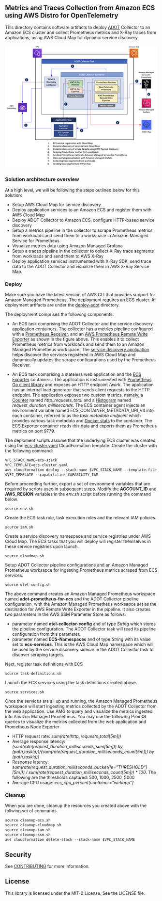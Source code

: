 ## Metrics and Traces Collection from Amazon ECS using AWS Distro for OpenTelemetry

This directory contains software artifacts to deploy [ADOT](https://aws-otel.github.io/docs/introductions) Collector to an Amazon ECS cluster and collect Prometheus metrics and X-Ray traces from applications, using AWS Cloud Map for dynamic service discovery.

<img class="wp-image-1960 size-full" src="../images/Deployment-Architecture-ADOT.png" alt="Deployment architecture"/>

### Solution architecture overview

At a high level, we will be following the steps outlined below for this solution:

<ul>
  <li>
    Setup AWS Cloud Map for service discovery 
  </li>
  <li>
    Deploy application services to an Amazon ECS and register them with AWS Cloud Map
  </li>
  <li>
    Deploy ADOT Collector to Amazon ECS, configure HTTP-based service discovery
  </li>
  <li>
    Setup a metrics pipeline in the collector to scrape Prometheus metrics from workloads and send them to a workspace in Amazon Managed Service for Prometheus
  </li>
  <li>
    Visualize metrics data using Amazon Managed Grafana
  </li>  
  <li>
    Setup a traces pipeline in the collector to collect X-Ray trace segments from workloads and send them to AWS X-Ray
  </li>
  <li>
    Deploy application services instrumented with X-Ray SDK, send trace data to the ADOT Collector and visualize them in AWS X-Ray Service Map.
  </li>
</ul>

### Deploy

Make sure you have the latest version of AWS CLI that provides support for Amazon Managed Prometheus. The deployment requires an ECS cluster. All deployment artifacts are under the [deploy-adot](https://github.com/aws-samples/prometheus-for-ecs/tree/main/deploy-adot) directory. 

The deployment comprises the following components:
- An ECS task comprising the ADOT Collector and the service discovery application containers. The collector has a metrics pipeline configured with a [Prometheus Receiver](https://github.com/open-telemetry/opentelemetry-collector-contrib/tree/main/receiver/prometheusreceiver), and an [AWS Prometheus Remote Write Exporter](https://github.com/open-telemetry/opentelemetry-collector-contrib/tree/main/exporter/awsprometheusremotewriteexporter) as shown in the figure above. This enables it to collect Prometheus metrics from workloads and send them to an Amazon Managed Prometheus workspace. The [service discovery application](https://github.com/aws-samples/prometheus-for-ecs/tree/main/cmd) helps discover the services registered in AWS Cloud Map and dynamically updates the scrape configurations used by the Prometheus Receiver.

- An ECS task comprising a stateless web application and the [ECS Exporter](https://github.com/prometheus-community/ecs_exporter) containers. The application is instrumented with [Prometheus Go client library](https://github.com/prometheus/client_golang) and exposes an HTTP endpoint */work*. The application has an internal load generator that sends client requests to the HTTP endpoint. The application exposes two custom metrics, namely, a [Counter](https://prometheus.io/docs/concepts/metric_types/#counter) named *http_requests_total* and a [Histogram](https://prometheus.io/docs/concepts/metric_types/#histogram) named *request_duration_milliseconds*. The ECS container agent injects an environment variable named ECS_CONTAINER_METADATA_URI_V4 into each container, referred to as the *task metadata endpoint* which provides various task metadata and [Docker stats](https://docs.docker.com/engine/api/v1.30/#operation/ContainerStats) to the container. The ECS Exporter container reads this data and exports them as Prometheus metrics on port 9779. 

The deploment scripts assume that the underlying ECS cluster was created using the [ecs-cluster.yaml](https://github.com/aws-samples/prometheus-for-ecs/blob/main/deploy-adot/ecs-cluster.yaml) CloudFormation template. 
Create the cluster with the following command:
``` 
VPC_STACK_NAME=ecs-stack 
VPC_TEMPLATE=ecs-cluster.yaml
aws cloudformation deploy --stack-name $VPC_STACK_NAME --template-file $VPC_TEMPLATE --capabilities CAPABILITY_IAM 
```
    
Before proceeding further, export a set of environment variables that are required by scripts used in subsequent steps. Modify the **ACCOUNT_ID** and **AWS_REGION** variables in the *env.sh* script before running the command below.
```
source env.sh
```

Create the ECS task role, task execution roles and the relevant IAM policies.
```
source iam.sh
```

Create a service discovery namespace and service registries under AWS Cloud Map. The ECS tasks that you will deploy will register themselves in these service registries upon launch.
```
source cloudmap.sh
```

Setup ADOT Collector pipeline configurations and an Amazon Managed Prometheus worksapce for ingesting Prometheus metrics scraped from ECS services. 
```
source otel-config.sh
```
The above command creates an Amazon Managed Prometheus workspace named **adot-prometheus-for-ecs** and the ADOT Collector pipeline configuration, with the Amazon Managed Prometheus worksapce set as the destination for AWS Remote Write Exporter in the pipeline. It also creates two parameters in the AWS SSM Parameter Store as follows:
- parameter named **otel-collector-config** and of type *String* which stores the pipeline configuration. The ADOT Collector task will read its pipeline configuration from this parameter.
- parameter named **ECS-Namespaces** and of type *String* with its value set to **ecs-services**. This is the AWS Cloud Map namespace which will be used by the service discovery sidecar in the ADOT Collector task to discover scraping targets.

Next, register task definitions with ECS
```
source task-definitions.sh
```

Launch the ECS services using the task definitions created above. 
```
source services.sh
```

Once the services are all up and running, the Amazon Managed Prometheus workspace will start ingesting metrics collected by the ADOT Collector from the web application. Use AMG to query and visualize the metrics ingested into Amazon Managed Prometheus. You may use the following PromQL queries to visualize the metrics collected from the web application and Prometheus Node Exporter
- HTTP request rate: *sum(rate(http_requests_total[5m]))*
- Average response latency: *(sum(rate(request_duration_milliseconds_sum[5m])) by (path,taskid))/(sum(rate(request_duration_milliseconds_count[5m])) by (path,taskid))*
- Response latency: *sum(rate(request_duration_milliseconds_bucket{le="THRESHOLD"}[5m])) / sum(rate(request_duration_milliseconds_count[5m])) * 100*. The following are the thresholds captured: 500, 1000, 2500, 5000
- Average CPU usage:  *ecs_cpu_percent{container="webapp"}*

### Cleanup

When you are done, cleanup the resources you created above with the follwing set of commands.
```
source cleanup-ecs.sh
source cleanup-cloudmap.sh
source cleanup-iam.sh
source cleanup-ssm.sh
aws cloudformation delete-stack --stack-name $VPC_STACK_NAME
```

## Security

See [CONTRIBUTING](CONTRIBUTING.md#security-issue-notifications) for more information.

## License

This library is licensed under the MIT-0 License. See the LICENSE file.

